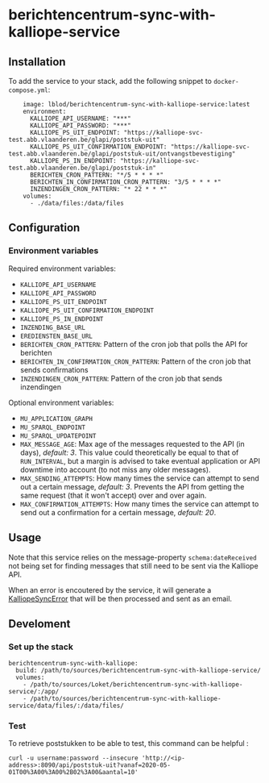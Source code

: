 # berichtencentrum-sync-with-kalliope-service

## Installation
To add the service to your stack, add the following snippet to `docker-compose.yml`:
```
    image: lblod/berichtencentrum-sync-with-kalliope-service:latest
    environment:
      KALLIOPE_API_USERNAME: "***"
      KALLIOPE_API_PASSWORD: "***"
      KALLIOPE_PS_UIT_ENDPOINT: "https://kalliope-svc-test.abb.vlaanderen.be/glapi/poststuk-uit"
      KALLIOPE_PS_UIT_CONFIRMATION_ENDPOINT: "https://kalliope-svc-test.abb.vlaanderen.be/glapi/poststuk-uit/ontvangstbevestiging"
      KALLIOPE_PS_IN_ENDPOINT: "https://kalliope-svc-test.abb.vlaanderen.be/glapi/poststuk-in"
      BERICHTEN_CRON_PATTERN: "*/5 * * * *"
      BERICHTEN_IN_CONFIRMATION_CRON_PATTERN: "3/5 * * * *"
      INZENDINGEN_CRON_PATTERN: "* 22 * * *"
    volumes:
      - ./data/files:/data/files
```

## Configuration

### Environment variables

Required environment variables:

* `KALLIOPE_API_USERNAME`
* `KALLIOPE_API_PASSWORD`
* `KALLIOPE_PS_UIT_ENDPOINT`
* `KALLIOPE_PS_UIT_CONFIRMATION_ENDPOINT`
* `KALLIOPE_PS_IN_ENDPOINT`
* `INZENDING_BASE_URL`
* `EREDIENSTEN_BASE_URL`
* `BERICHTEN_CRON_PATTERN`: Pattern of the cron job that polls the API for berichten
* `BERICHTEN_IN_CONFIRMATION_CRON_PATTERN`: Pattern of the cron job that sends confirmations
* `INZENDINGEN_CRON_PATTERN`: Pattern of the cron job that sends inzendingen

Optional environment variables:

* `MU_APPLICATION_GRAPH`
* `MU_SPARQL_ENDPOINT`
* `MU_SPARQL_UPDATEPOINT`
* `MAX_MESSAGE_AGE`: Max age of the messages requested to the API (in days), _default: 3_. This value could theoretically be equal to that of `RUN_INTERVAL`, but a margin is advised to take eventual application or API downtime into account (to not miss any older messages).
* `MAX_SENDING_ATTEMPTS`: How many times the service can attempt to send out a certain message, _default: 3_. Prevents the API from getting the same request (that it won't accept) over and over again.
* `MAX_CONFIRMATION_ATTEMPTS`: How many times the service can attempt to send out a confirmation for a certain message, _default: 20_.

## Usage

Note that this service relies on the message-property `schema:dateReceived` not being set for finding messages that still need to be sent via the Kalliope API.

When an error is encoutered by the service, it will generate a [KalliopeSyncError](https://github.com/lblod/sync-with-kalliope-error-notification-service#kalliope-sync-error) that will be then processed and sent as an email.

## Develoment

### Set up the stack

```
berichtencentrum-sync-with-kalliope:
  build: /path/to/sources/berichtencentrum-sync-with-kalliope-service/
  volumes:
    - /path/to/sources/Loket/berichtencentrum-sync-with-kalliope-service/:/app/
    - /path/to/sources/berichtencentrum-sync-with-kalliope-service/data/files/:/data/files/
```

### Test

To retrieve poststukken to be able to test, this command can be helpful :

```
curl -u username:password --insecure 'http://<ip-address>:8090/api/poststuk-uit?vanaf=2020-05-01T00%3A00%3A00%2B02%3A00&aantal=10'
```

